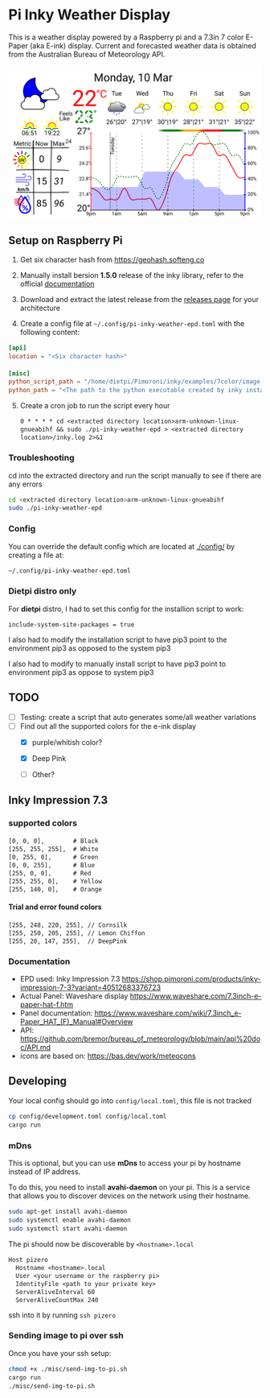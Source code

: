 # Pi Inky Weather Display

This is a weather display powered by a Raspberry pi and a 7.3in 7 color E-Paper (aka E-ink) display. Current and forecasted weather data is obtained from the Australian Bureau of Meteorology API.

![alt text](./misc/dashboard.png)

## Setup on Raspberry Pi 

1. Get six character hash from https://geohash.softeng.co

2. Manually install bersion **1.5.0** release of the inky library, refer to the official [documentation](https://github.com/pimoroni/inky?tab=readme-ov-file#install-stable-library-from-pypi-and-configure-manually)
3. Download and extract the latest release from the [releases page](https://github.com/mt-empty/pi-inky-weather-epd/releases) for your architecture
4. Create a config file at `~/.config/pi-inky-weather-epd.toml` with the following content:
```toml
[api]
location = "<Six character hash>"

[misc]
python_script_path = "/home/dietpi/Pimoroni/inky/examples/7color/image.py" # this is located in the files created by the inky library
python_path = "<The path to the python executable created by inky install script>" # should be in the environment created by the inky library
```
5. Create a cron job to run the script every hour 
   
   ```
   0 * * * * cd <extracted directory location>arm-unknown-linux-gnueabihf && sudo ./pi-inky-weather-epd > <extracted directory location>/inky.log 2>&1
   ```

### Troubleshooting

cd into the extracted directory and run the script manually to see if there are any errors

```bash
cd <extracted directory location>arm-unknown-linux-gnueabihf
sudo ./pi-inky-weather-epd
```

### Config

You can override the default config which are located at [./config/](./config/) by creating a file at:
```bash
~/.config/pi-inky-weather-epd.toml
```

### Dietpi distro only

For **dietpi** distro, I had to set this config for the installion script to work:
```
include-system-site-packages = true
```
I also had to modify the installation script to have pip3 point to the environment pip3 as opposed to the system pip3

I also had to modify to manually install script to have pip3 point to environment pip3 as oppose to system pip3


## TODO
- [ ] Testing: create a script that auto generates some/all weather variations
- [ ] Find out all the supported colors for the e-ink display
  - [x] purple/whitish color?
  - [x] Deep Pink
  - [ ] Other? 


## Inky Impression 7.3

### supported colors

```
[0, 0, 0],        # Black
[255, 255, 255],  # White
[0, 255, 0],      # Green
[0, 0, 255],      # Blue
[255, 0, 0],      # Red
[255, 255, 0],    # Yellow
[255, 140, 0],    # Orange
```

#### Trial and error found colors
```
[255, 248, 220, 255], // Cornsilk
[255, 250, 205, 255], // Lemon Chiffon
[255, 20, 147, 255],  // DeepPink
```

### Documentation

- EPD used: Inky Impression 7.3 https://shop.pimoroni.com/products/inky-impression-7-3?variant=40512683376723
- Actual Panel: Waveshare display https://www.waveshare.com/7.3inch-e-paper-hat-f.htm
- Panel documentation: https://www.waveshare.com/wiki/7.3inch_e-Paper_HAT_(F)_Manual#Overview
- API: https://github.com/bremor/bureau_of_meteorology/blob/main/api%20doc/API.md
- icons are based on: https://bas.dev/work/meteocons

## Developing

Your local config should go into `config/local.toml`, this file is not tracked
```bash
cp config/development.toml config/local.toml
cargo run
```

### mDns

This is optional, but you can use **mDns** to access your pi by hostname instead of IP address.

To do this, you need to install **avahi-daemon** on your pi. This is a service that allows you to discover devices on the network using their hostname.

```bash
sudo apt-get install avahi-daemon
sudo systemctl enable avahi-daemon
sudo systemctl start avahi-daemon
```

The pi should now be discoverable by `<hostname>.local`

```
Host pizero
  Hostname <hostname>.local
  User <your username or the raspberry pi>
  IdentityFile <path to your private key>
  ServerAliveInterval 60
  ServerAliveCountMax 240
```

ssh into it by running `ssh pizero`

### Sending image to pi over ssh 

Once you have your ssh setup:

```bash
chmod +x ./misc/send-img-to-pi.sh
cargo run
./misc/send-img-to-pi.sh
```
